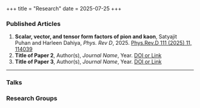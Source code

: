 +++
title = "Research"
date = 2025-07-25
+++

### Published Articles

1. **Scalar, vector, and tensor form factors of pion and kaon**, Satyajit Puhan and Harleen Dahiya, *Phys. Rev D*, 2025. [Phys.Rev.D 111 (2025) 11, 114039](https://journals.aps.org/prd/abstract/10.1103/2wpb-jgkc)  
2. **Title of Paper 2**, Author(s), *Journal Name*, Year. [DOI or Link](https://example.com)  
3. **Title of Paper 3**, Author(s), *Journal Name*, Year. [DOI or Link](https://example.com)  

---

### Talks 


### Research Groups


### 